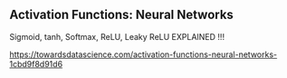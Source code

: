 ## Activation Functions: Neural Networks
Sigmoid, tanh, Softmax, ReLU, Leaky ReLU EXPLAINED !!!

https://towardsdatascience.com/activation-functions-neural-networks-1cbd9f8d91d6
